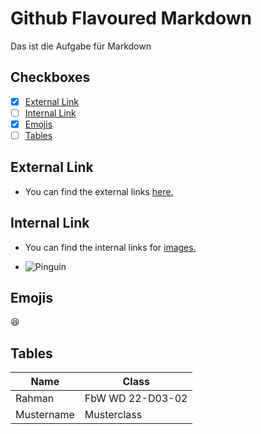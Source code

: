 # Github Flavoured Markdown
Das ist die Aufgabe für Markdown

## Checkboxes
- [X] [External Link](##-External-Link)
- [ ] [Internal Link](##-Internal-Link)
- [X] [Emojis](##-Emojis)
- [ ] [Tables](##-Tables)

## External Link
- You can find the external links [here.](https://help.github.com/en)

## Internal Link
- You can find the internal links for [images.](/images/)   
      
- ![Pinguin](https://upload.wikimedia.org/wikipedia/commons/thumb/b/be/SGI-2016-South_Georgia_%28Fortuna_Bay%29%E2%80%93King_penguin_%28Aptenodytes_patagonicus%29_04.jpg/800px-SGI-2016-South_Georgia_%28Fortuna_Bay%29%E2%80%93King_penguin_%28Aptenodytes_patagonicus%29_04.jpg)


## Emojis
:laughing:

## Tables
| Name | Class |
| ---  | ---   |
| Rahman | FbW WD 22-D03-02 |
| Mustername | Musterclass |
